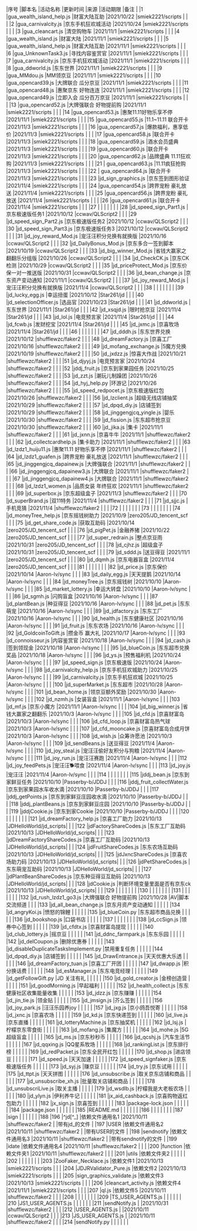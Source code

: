 |序号	|脚本名									|活动名称						|更新时间	|来源					|活动期限		|备注					|
|1		|gua_wealth_island_help.js				|财富大陆互助						|2021/10/22	|smiek2221/scripts		|				|						|
|2		|gua_carnivalcity.js					|京东手机狂欢城活动				|2021/10/24	|smiek2221/scripts		|				|						|
|3		|gua_cleancart.js						|清空购物车						|2021/11/1	|smiek2221/scripts		|				|						|
|4		|gua_wealth_island.js					|财富大陆						|2021/11/1	|smiek2221/scripts		|				|						|
|5		|gua_wealth_island_help.js				|财富大陆互助						|2021/11/1	|smiek2221/scripts		|				|						|
|6		|gua_UnknownTask3.js					|寻找内容鉴赏官					|2021/11/1	|smiek2221/scripts		|				|						|
|7		|gua_carnivalcity.js					|京东手机狂欢城活动				|2021/11/1	|smiek2221/scripts		|				|						|
|8		|gua_ddworld.js							|东东世界						|2021/11/1	|smiek2221/scripts		|				|						|
|9		|gua_MMdou.js							|MM领京豆						|2021/11/1	|smiek2221/scripts		|				|						|
|10		|gua_opencard39.js						|大牌联合 瓜分京豆				|2021/11/1	|smiek2221/scripts		|				|						|
|11		|gua_opencard48.js						|惠聚京东 好物连连				|2021/11/1	|smiek2221/scripts		|				|						|
|12		|gua_opencard49.js						|立即入会 瓜分百万京豆			|2021/11/1	|smiek2221/scripts		|				|						|
|13		|gua_opencard52.js						|大牌强联合 好物提前购			|2021/11/1	|smiek2221/scripts		|				|						|
|14		|gua_opencard53.js						|惠聚11.11好物乐享不停			|2021/11/1	|smiek2221/scripts		|				|						|
|15		|gua_opencard55.js						|11.1~11.11 联合开卡				|2021/11/3	|smiek2221/scripts		|				|						|
|16		|gua_opencard57.js						|爆款福利，惠享低价				|2021/11/3	|smiek2221/scripts		|				|						|
|17		|gua_opencard58.js						|联合开卡						|2021/11/3	|smiek2221/scripts		|				|						|
|18		|gua_opencard59.js						|酒水会员盛典						|2021/11/3	|smiek2221/scripts		|				|						|
|19		|gua_opencard60.js						|联合开卡						|2021/11/3	|smiek2221/scripts		|				|						|
|20		|gua_opencard62.js						|品牌盛典 11.11狂欢购				|2021/11/3	|smiek2221/scripts		|				|						|
|21		| gua_opencard63.js						|11.11疯狂抢购					|2021/11/3	|smiek2221/scripts		|				|						|
|22		| gua_opencard64.js						|联合开卡						|2021/11/3	|smiek2221/scripts		|				|						|
|23		|jd_sign_graphics.js					|京东签到图形验证					|2021/11/4	|smiek2221/scripts		|				|						|
|24		|gua_opencard54.js						|跨界宠粉  豪礼放送				|2021/11/4	|smiek2221/scripts		|				|						|
|25		|gua_opencard56.js						|跨界宠粉  豪礼放送				|2021/11/4	|smiek2221/scripts		|				|						|
|26		|gua_opencard61.js						|联合开卡						|2021/11/4	|smiek2221/scripts		|				|						|
|27		|										|								|			|						|				|						|
|28		|jd_speed_sign_Part1.js					|京东极速版任务1					|2021/10/12	|ccwav/QLScript2		|				|						|
|29		|jd_speed_sign_Part2.js					|京东极速版任务2					|2021/10/12	|ccwav/QLScript2		|				|						|
|30		|jd_speed_sign_Part3.js					|京东极速版任务3					|2021/10/12	|ccwav/QLScript2		|				|						|
|31		|jd_joy_reward_Mod.js					|宠汪汪积分兑换有就换版			|2021/10/16	|ccwav/QLScript2		|				|						|
|32		|jd_DailyBonus_Mod.js					|京东多合一签到脚本				|2021/10/19	|ccwav/QLScript2		|				|						|
|33		|jd_big_winner_Mod.js					|省钱大赢家之翻翻乐分组版			|2021/10/26	|ccwav/QLScript2		|				|						|
|34		|jd_CheckCK.js							|京东CK检测						|2021/10/29	|ccwav/QLScript2		|				|						|
|35		|jd_priceProtect_Mod.js					|京东价保一对一推送版				|2021/10/31	|ccwav/QLScript2		|				|						|
|36		|jd_bean_change.js						|京东资产变动通知					|2021/11/1	|ccwav/QLScript2		|				|						|
|37		|jd_joy_reward_Mod.js					|宠汪汪积分兑换有就换版			|2021/11/4	|ccwav/QLScript2		|				|						|
|38		|										|								|			|						|				|						|
|39		|jd_lucky_egg.js						|幸运扭蛋						|2021/10/12	|Star261/jd				|				|						|
|40		|jd_selectionOfficer.js					|选品官							|2021/10/23	|Star261/jd				|				|						|
|41		|jd_ddworld.js							|东东世界						|2021/11/1	|Star261/jd				|				|						|
|42		|jd_xsqjd.js							|限时抢京豆						|2021/11/4	|Star261/jd				|				|						|
|43		|jd_lol.js								|电竞预言家						|2021/11/4	|Star261/jd				|				|						|
|44		|jd_fcwb.js								|发财挖宝						|2021/11/4	|Star261/jd				|				|						|
|45		|jd_jxmc.js								|京喜牧场						|2021/11/4	|Star261/jd				|				|						|
|46		|										|								|			|						|				|						|
|47		|jd_dddh.js								|东东世界兑换						|2021/10/12	|shufflewzc/faker2		|				|						|
|48		|jd_dreamFactory.js						|京喜工厂						|2021/10/16	|shufflewzc/faker2		|				|						|
|49		|jd_mofang_exchange.js					|5魔方兑换						|2021/10/19	|shufflewzc/faker2		|				|						|
|50		|jd_jxdzz.js							|惊喜大作战						|2021/10/21	|shufflewzc/faker2		|				|						|
|51		|jd_djyyj.js							|电竞预言家						|2021/10/24	|shufflewzc/faker2		|				|						|
|52		|jddj_fruit.js							|京东到家果园任务					|2021/10/25	|shufflewzc/faker2		|				|						|
|53		|jd_zzt.js								|潮玩儿制躁团						|2021/10/26	|shufflewzc/faker2		|				|						|
|54		|jd_hyj_help.py							|环游记							|2021/10/26	|shufflewzc/faker2		|				|						|
|55		|jd_speed_redpocet.js					|京东极速版红包					|2021/10/26	|shufflewzc/faker2		|				|						|
|56		|jd_lzclient.js							|超级无线店铺抽奖					|2021/10/29	|shufflewzc/faker2		|				|						|
|57		|jd_dpqd_diy.js							|店铺签到						|2021/10/29	|shufflewzc/faker2		|				|						|
|58		|jd_jinggengjcq_yingle.js				|婴乐							|2021/10/30	|shufflewzc/faker2		|				|						|
|59		|jd_fission.js							|东东超市抢京豆					|2021/10/30	|shufflewzc/faker2		|				|						|
|60		|jd_jika.js								|集卡							|2021/11/1	|shufflewzc/faker2		|				|						|
|61		|jd_jxnn.js								|京喜牛牛						|2021/11/1	|shufflewzc/faker2		|				|						|
|62		|jd_collectcardhelp.js					|集卡助力						|2021/11/1	|shufflewzc/faker2		|				|						|
|63		|jd_lzdz1_huiju11.js					|惠聚11.11  好物乐享不停			|2021/11/1	|shufflewzc/faker2		|				|						|
|64		|jd_lzdz1_guafen.js						|跨界宠粉  豪礼放送				|2021/11/1	|shufflewzc/faker2		|				|						|
|65		|jd_jinggengjcq_dapainew.js				|大牌强联合						|2021/11/1	|shufflewzc/faker2		|				|						|
|66		|jd_jinggengjcq_dapainew3.js			|大牌联合						|2021/11/1	|shufflewzc/faker2		|				|						|
|67		|jd_jinggengjcq_dapainew4.js			|大牌联合						|2021/11/1	|shufflewzc/faker2		|				|						|
|68		|jd_lzdz1_women.js						|品质女装 年终狂欢				|2021/11/1	|shufflewzc/faker2		|				|						|
|69		|jd_superbox.js							|京东超级盒子						|2021/11/3	|shufflewzc/faker2		|				|						|
|70		|jd_superBrand.js						|双11特务						|2021/11/4	|shufflewzc/faker2		|				|						|
|71		|jd_sjjc.js								|手机竞猜						|2021/11/4	|shufflewzc/faker2		|				|						|
|72		|										|								|			|						|				|						|
|73		|										|								|			|						|				|						|
|74		|jd_moneyTree_help.js					|京东摇钱树助力					|2021/10/9	|zero205/JD_tencent_scf	|				|						|
|75		|jd_get_share_code.js					|获取互助码						|2021/10/14	|zero205/JD_tencent_scf	|				|						|
|76		|jd_pigPet.js							|金融养猪						|2021/10/22	|zero205/JD_tencent_scf	|				|						|
|77		|jd_super_redrain.js					|整点京豆雨						|2021/10/31	|zero205/JD_tencent_scf	|				|						|
|78		|jd_cjhz.js								|超级盒子						|2021/10/31	|zero205/JD_tencent_scf	|				|						|
|79		|jd_sddd.js								|送豆得豆						|2021/11/1	|zero205/JD_tencent_scf	|				|						|
|80		|jd_dqmh.js								|京东电器盲盒						|2021/11/4	|zero205/JD_tencent_scf	|				|						|
|81		|										|								|			|						|				|						|
|82		|jd_price.js							|京东保价						|2021/10/14	|Aaron-lv/sync			|				|						|
|83		|jd_daily_egg.js						|天天提鹅						|2021/10/14	|Aaron-lv/sync			|				|						|
|84		|jd_moneyTree.js						|京东摇钱树						|2021/10/10	|Aaron-lv/sync			|				|						|
|85		|jd_market_lottery.js					|幸运大转盘						|2021/10/10	|Aaron-lv/sync			|				|						|
|86		|jd_sgmh.js								|闪购盲盒						|2021/10/16	|Aaron-lv/sync			|				|						|
|87		|jd_plantBean.js						|种豆得豆						|2021/10/16	|Aaron-lv/sync			|				|						|
|88		|jd_pet.js								|东东萌宠						|2021/10/16	|Aaron-lv/sync			|				|						|
|89		|jd_jdfactory.js						|东东工厂						|2021/10/16	|Aaron-lv/sync			|				|						|
|90		|jd_health.js							|东东健康社区						|2021/10/16	|Aaron-lv/sync			|				|						|
|91		|jd_fruit.js							|东东农场						|2021/10/16	|Aaron-lv/sync			|				|						|
|92		|jd_GoldcoinToGift.js					|攒金币 赢大礼					|2021/10/17	|Aaron-lv/sync			|				|						|
|93		|jd_connoisseur.js						|内容鉴赏官						|2021/10/18	|Aaron-lv/sync			|				|						|
|94		|jd_cash.js								|签到领现金						|2021/10/18	|Aaron-lv/sync			|				|						|
|95		|jd_blueCoin.js							|东东超市兑换奖品					|2021/10/18	|Aaron-lv/sync			|				|						|
|96		|jd_ys.js								|预售福利机						|2021/10/24	|Aaron-lv/sync			|				|						|
|97		|jd_speed_sign.js						|京东极速版						|2021/10/24	|Aaron-lv/sync			|				|						|
|98		|jd_carnivalcity_help.js				|京东手机狂欢城助力				|2021/10/25	|Aaron-lv/sync			|				|						|
|99		|jd_carnivalcity.js						|京东手机狂欢城					|2021/10/25	|Aaron-lv/sync			|				|						|
|100	|jd_superMarket.js						|东东超市						|2021/10/28	|Aaron-lv/sync			|				|						|
|101	|jd_bean_home.js						|领京豆额外奖励					|2021/10/30	|Aaron-lv/sync			|				|						|
|102	|jd_nzmh.js								|女装盲盒						|2021/11/1	|Aaron-lv/sync			|				|						|
|103	|jd_mf.js								|京东小魔方						|2021/11/1	|Aaron-lv/sync			|				|						|
|104	|jd_big_winner.js						|省钱大赢家之翻翻乐				|2021/10/3	|Aaron-lv/sync			|				|						|
|105	|jd_cfd.js								|京喜财富岛						|2021/10/3	|Aaron-lv/sync			|				|						|
|106	|jd_cfd_loop.js							|京喜财富岛热气球					|2021/10/3	|Aaron-lv/sync			|				|						|
|107	|jd_cfd_mooncake.js						|京喜财富岛合成月饼				|2021/10/3	|Aaron-lv/sync			|				|						|
|108	|jd_wish.js								|众筹许愿池						|2021/10/3	|Aaron-lv/sync			|				|						|
|109	|jd_sendBeans.js						|送豆得豆						|2021/11/4	|Aaron-lv/sync			|				|						|
|110	|jd_joy_steal.js						|宠汪汪偷好友积分与狗粮			|2021/11/4	|Aaron-lv/sync			|				|						|
|111	|jd_joy_run.js							|宠汪汪赛跑						|2021/11/4	|Aaron-lv/sync			|				|						|
|112	|jd_joy_feedPets.js						|宠汪汪🐕喂食					|2021/11/4	|Aaron-lv/sync			|				|						|
|113	|jd_joy.js								|宠汪汪							|2021/11/4	|Aaron-lv/sync			|				|						|
|114	|										|								|			|						|				|						|
|115	|jddj_bean.js							|京东到家鲜豆任务					|2021/10/10	|Passerby-b/JDDJ		|				|						|
|116	|jddj_fruit_collectWater.js				|京东到家果园水车收水滴			|2021/10/10	|Passerby-b/JDDJ		|				|						|
|117	|jddj_getPoints.js						|京东到家鲜豆庄园收水滴			|2021/10/10	|Passerby-b/JDDJ		|				|						|
|118	|jddj_plantBeans.js						|京东到家鲜豆庄园					|2021/10/10	|Passerby-b/JDDJ		|				|						|
|119	|jddjCookie.js							|京东到家Cookie					|2021/10/10	|Passerby-b/JDDJ		|				|						|
|120	|										|								|			|						|				|						|
|121	|jd_dreamFactory_help.js				|京喜工厂助力						|2021/10/13	|JDHelloWorld/jd_scripts|				|						|
|122	|jdFactoryShareCodes.js					|东东工厂互助码					|2021/10/13	|JDHelloWorld/jd_scripts|				|						|
|123	|jdDreamFactoryShareCodes.js			|京喜工厂互助码					|2021/10/13	|JDHelloWorld/jd_scripts|				|						|
|124	|jdFruitShareCodes.js					|东东农场互助码					|2021/10/13	|JDHelloWorld/jd_scripts|				|						|
|125	|jdJxncShareCodes.js					|京喜农场助力码					|2021/10/13	|JDHelloWorld/jd_scripts|				|						|
|126	|jdPetShareCodes.js						|东东萌宠互助码					|2021/10/13	|JDHelloWorld/jd_scripts|				|						|
|127	|jdPlantBeanShareCodes.js				|京东种豆得豆互助码				|2021/10/13	|JDHelloWorld/jd_scripts|				|						|
|128	|jdCookie.js							|判断环境变量里面是否有京东ck		|2021/10/13	|JDHelloWorld/jd_scripts|				|						|
|129	|										|								|			|						|				|						|
|130	|										|								|			|						|				|						|
|131	|										|								|			|						|				|						|
|132	|jd_rush_lzdz1_go3.js					|大牌强联合 好物提前购			|2021/10/28	|AV|脚本交流频道			|				|						|
|133	|jd_all_bean_change.js					|京东月资产变动通知				|			|						|				|						|
|134	|jd_angryKoi.js							|愤怒的锦鲤						|			|						|				|						|
|135	|jd_blueCoin.py							|东东超市商品兑换					|			|						|				|						|
|136	|jd_bookshop.js							|口袋书店						|			|						|				|						|
|137	|										|								|			|						|				|						|
|138	|jd_ccSign.js							|领券中心签到						|			|						|				|						|
|139	|jd_cfdtx.js							|京喜财富岛提现					|			|						|				|						|
|140	|jd_club_lottery.js						|摇京豆							|			|						|				|						|
|141	|jd_ddnc_farmpark.js					|东东乐园						|			|						|				|						|
|142	|jd_delCoupon.js						|删除优惠券						|			|						|				|						|
|143	|jd_disableDuplicateTasksImplement.py	|禁用重复任务						|			|						|				|						|
|144	|jd_dpqd_diy.js							|店铺签到						|			|						|				|						|
|145	|jd_DrawEntrance.js						|天天优惠大乐透					|			|						|				|						|
|146	|jd_dreamFactory_tuan.js				|京喜工厂开团						|			|						|				|						|
|147	|jd_dwapp.js							|积分换话费						|			|						|				|						|
|148	|jd_esManager.js						|东东电竞经理						|			|						|				|						|
|149	|jd_getFollowGift.py					|JD 关注有礼						|			|						|				|						|
|150	|jd_gold_creator.js						|金榜创造营						|			|						|				|						|
|151	|jd_goodMorning.js						|早起福利						|			|						|				|						|
|152	|jd_health_collect.js					|东东健康社区收集能量收集			|			|						|				|						|
|153	|jd_jdzz.js								|京东赚赚						|			|						|				|						|
|154	|jd_jin_tie.js							|领金贴							|			|						|				|						|
|155	|jd_jmsign.js							|芥么签到						|			|						|				|						|
|156	|jd_joy_park.js							|汪汪乐园养joy					|			|						|				|						|
|157	|jd_jxg.js								|京小鸽吾悦寄						|			|						|				|						|
|158	|jd_jxnc.js								|京喜农场						|			|						|				|						|
|159	|jd_kd.js								|京东快递签到						|			|						|				|						|
|160	|jd_live.js								|京东直播						|			|						|				|						|
|161	|jd_lotteryMachine.js					|京东抽奖机						|			|						|				|						|
|162	|jd_lsj.js								|柠檬京东零食街					|			|						|				|						|
|163	|jd_mofang.js							|集魔方							|			|						|				|						|
|164	|jd_mohe.js								|5G超级盲盒						|			|						|				|						|
|165	|jd_ms.js								|京东秒秒币						|			|						|				|						|
|166	|jd_qcshj.js							|汽车生活节						|			|						|				|						|
|167	|jd_qqxing.js							|QQ星系牧场						|			|						|				|						|
|168	|jd_rankingList.js						|京东排行榜						|			|						|				|						|
|169	|jd_redPacket.js						|京东全民开红包					|			|						|				|						|
|170	|jd_shop.js								|进店领豆						|			|						|				|						|
|171	|jd_speed.js							|天天加速						|			|						|				|						|
|172	|jd_speed_signfaker.js					|京东极速版任务					|			|						|				|						|
|173	|jd_syj.js								|赚京豆							|			|						|				|						|
|174	|jd_try.js								|京东试用						|			|						|				|						|
|175	|jd_ttpt.js								|天天拼图						|			|						|				|						|
|176	|jd_unsubscribe.js						|取关京东店铺和商品				|			|						|				|						|
|177	|jd_unsubscribe_xh.js					|批量取关店铺和商品				|			|						|				|						|
|178	|jd_unsubscriLive.js					|取关主播						|			|						|				|						|
|179	|jd_wsdlb.js							|柠檬我是大老板农场				|			|						|				|						|
|180	|jd_ylyn.js								|伊利养牛记						|			|						|				|						|
|181	|jx_aid_cashback.js						|京喜购物返红包助力				|			|						|				|						|
|182	|jx_sign.js								|京喜签到						|			|						|				|						|
|183	|package-lock.json						|								|			|						|				|						|
|184	|package.json							|								|			|						|				|						|
|185	|README.md								|								|			|						|				|						|
|186	|										|								|			|						|				|						|
|187	|sign									|								|			|						|				|						|
|188
|196	|^jd[^_]								|依赖文件通用名1				|2021/10/11	|shufflewzc/faker2		|				|带有jd_的文件			|
|197	|USER									|依赖文件通用名2				|2021/10/11	|shufflewzc/faker2		|				|带有USER的文件			|
|198	|sendnotify								|依赖文件通用名3				|2021/10/11	|shufflewzc/faker2		|				|带有sendnotify的文件	|
|199	|idate									|依赖文件通用名4				|2021/10/11	|shufflewzc/faker2		|				|						|
|200	|function								|依赖文件夹1					|2021/10/11	|shufflewzc/faker2		|				|						|
|201	|utils									|依赖文件夹2					|			|						|				|						|
|202	|										|								|			|						|				|						|
|203	|ZooFaker_Necklace.js					|依赖文件1						|2021/10/13	|smiek2221/scripts		|				|						|
|204	|JDJRValidator_Pure.js					|依赖文件2						|2021/10/13	|smiek2221/scripts		|				|						|
|205	|sign_graphics_validate.js				|依赖文件3						|2021/10/13	|smiek2221/scripts		|				|						|
|206	|cleancart_activity.js					|依赖文件4						|2021/11/1	|smiek2221/scripts		|				|						|
|207	|ql.js									|依赖文件5						|2021/10/11	|shufflewzc/faker2		|				|						|
|208	|										|								|			|						|				|						|
|209	|TS_USER_AGENTS.js						|								|			|						|				|						|
|210	|JS1_USER_AGENTS.js						|								|			|						|				|						|
|211	|sendNotify.js							|								|2021/10/31	|shufflewzc/faker2		|				|						|
|212	|USER_AGENTS.js							|								|2021/10/11	|ccwav/QLScript2		|				|						|
|213	|JS_USER_AGENTS.js						|								|2021/10/11	|shufflewzc/faker2		|				|						|
|214	|sendNotify.py							|								|			|						|				|						|